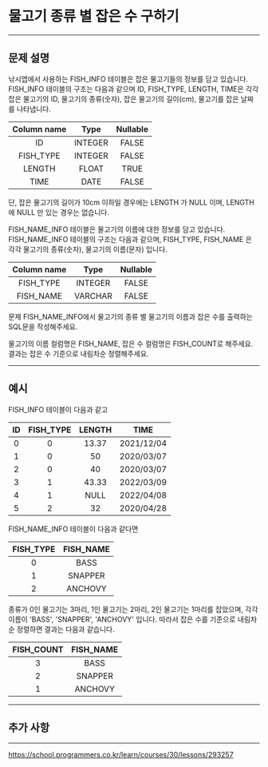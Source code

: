 # 물고기 종류 별 잡은 수 구하기

---

## 문제 설명

낚시앱에서 사용하는 FISH_INFO 테이블은 잡은 물고기들의 정보를 담고 있습니다. FISH_INFO 테이블의 구조는 다음과 같으며 ID, FISH_TYPE, LENGTH, TIME은 각각 잡은 물고기의 ID, 물고기의 종류(숫자), 잡은 물고기의 길이(cm), 물고기를 잡은 날짜를 나타냅니다.

| Column name |   Type   | Nullable |
|:-----------:|:--------:|:--------:|
|      ID     | INTEGER  |  FALSE   |
|  FISH_TYPE  | INTEGER  |  FALSE   |
|   LENGTH    |  FLOAT   |   TRUE   |
|    TIME     |   DATE   |  FALSE   |

단, 잡은 물고기의 길이가 10cm 이하일 경우에는 LENGTH 가 NULL 이며, LENGTH 에 NULL 만 있는 경우는 없습니다.

FISH_NAME_INFO 테이블은 물고기의 이름에 대한 정보를 담고 있습니다. FISH_NAME_INFO 테이블의 구조는 다음과 같으며, FISH_TYPE, FISH_NAME 은 각각 물고기의 종류(숫자), 물고기의 이름(문자) 입니다.

| Column name |   Type   | Nullable |
|:-----------:|:--------:|:--------:|
|  FISH_TYPE  | INTEGER  |  FALSE   |
|  FISH_NAME  | VARCHAR  |  FALSE   |

문제
FISH_NAME_INFO에서 물고기의 종류 별 물고기의 이름과 잡은 수를 출력하는 SQL문을 작성해주세요.

물고기의 이름 컬럼명은 FISH_NAME, 잡은 수 컬럼명은 FISH_COUNT로 해주세요.
결과는 잡은 수 기준으로 내림차순 정렬해주세요.

---

## 예시

FISH_INFO 테이블이 다음과 같고

| ID | FISH_TYPE | LENGTH |    TIME     |
|:--:|:---------:|:------:|:-----------:|
|  0 |     0     |  13.37 | 2021/12/04  |
|  1 |     0     |   50   | 2020/03/07  |
|  2 |     0     |   40   | 2020/03/07  |
|  3 |     1     |  43.33 | 2022/03/09  |
|  4 |     1     |  NULL  | 2022/04/08  |
|  5 |     2     |   32   | 2020/04/28  |

FISH_NAME_INFO 테이블이 다음과 같다면

| FISH_TYPE | FISH_NAME |
|:---------:|:---------:|
|     0     |   BASS    |
|     1     |  SNAPPER  |
|     2     |  ANCHOVY  |

종류가 0인 물고기는 3마리, 1인 물고기는 2마리, 2인 물고기는 1마리를 잡았으며, 각각 이름이 'BASS', 'SNAPPER', 'ANCHOVY' 입니다. 따라서 잡은 수를 기준으로 내림차순 정렬하면 결과는 다음과 같습니다.

| FISH_COUNT | FISH_NAME |
|:----------:|:---------:|
|      3     |   BASS    |
|      2     |  SNAPPER  |
|      1     |  ANCHOVY  |


---

## 추가 사항



---

https://school.programmers.co.kr/learn/courses/30/lessons/293257
